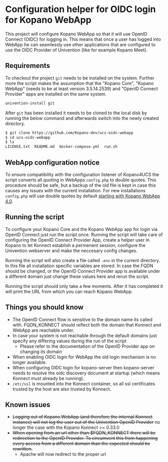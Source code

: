 # Configuration helper for OIDC login for Kopano WebApp

This project will configure Kopano WebApp so that it will use OpenID Connect (OIDC) for logging in. This means that once a user has logged into WebApp he can seamlessly use other applications that are configured to use the OIDC Provider of Univention (like for example Kopano Meet).

## Requirements

To checkout the project `git` needs to be installed on the system. Further more the script makes the assumption that the "Kopano Core", "Kopano WebApp" (needs to be at least version 3.5.14.2539) and "OpenID Connect Provider" apps are installed on the same system.

```bash
univention-install git
```

After `git` has been installed it needs to be cloned to the local disk by running the below command and afterwards switch into the newly created directory.

```bash
$ git clone https://github.com/Kopano-dev/ucs-oidc-webapp
$ cd ucs-oidc-webapp
$ ls
LICENSE.txt  README.md  docker-compose.yml  run.sh
```

## WebApp configuration notice

To ensure compatibility with the configuration listener of Kopano4UCS the script converts all quoting in WebApps `config.php` to double quotes. This procedure should be safe, but a backup of the old file is kept in case this causes any issues with the current installation. For new installations `config.php` will use double quotes by default [starting with Kopano WebApp 4.0](https://forum.kopano.io/topic/3070/webapp-config-php-double-quotes-consistency).

## Running the script

To configure your Kopano Core and the Kopano WebApp app for login via OpenID Connect just run the script once. Running the script will take care of configuring the OpenID Connect Provider App, create a helper user in Kopano to let Konnect establish a permenent session, configure the Univention webserver and make the neccesary config changes.

Running the script will also create a file called `.env` in the current directory. In this file all installation specific variables are stored. In case the FQDN should be changed, or the OpenID Connect Provider app is available under a different domain just change these values here and rerun the script.

Running the script should only take a few moments. After it has completed it will print the URL from which you can reach Kopano WebApp.

## Things you should know

- The OpenID Connect flow is sensitive to the domain name its called with. FQDN_KONNECT should reflect both the domain that Konnect and WebApp are reachable under.
- In case your system is not reachable through the default domains just specify any differing values during the run of the script
  - Please refer to the documentation of the OpenID Provider app on changing its domain
- When enabling OIDC login for WebApp the old login mechanism is no longer available.
- When configuring OIDC login for kopano-server then kopano-server needs to resolve the oidc discovery document at startup (which means Konnect must already be running).
- `/etc/ssl` is mounted into the Konnect container, so all ssl certificates trusted by the host are also trusted by Konnect.

## Known issues

- ~~Logging out of Kopano WebApp (and therefore the internal Konnect instance) will not log the user out of the Univention OpenID Provider~~ no longer the case with the Kopano Konnect >= 0.33.0
- ~~When opening from an url other than $FQDN_KONNECT there will be redirection to the OpenID Provider. To circumvent this from happening every access from a different domain than the expected should be rewritten.~~
  - Apache will now redirect to the proper url
